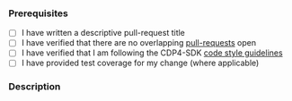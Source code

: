 ### Prerequisites

- [ ] I have written a descriptive pull-request title
- [ ] I have verified that there are no overlapping [pull-requests](https://github.com/RHEAGROUP/DEHP-ECOSIMPRO/pulls) open
- [ ] I have verified that I am following the CDP4-SDK [code style guidelines](https://raw.githubusercontent.com/RHEAGROUP/DEHP-ECOSIMPRO/master/.github/CONTRIBUTING.md)
- [ ] I have provided test coverage for my change (where applicable)

### Description
<!-- A description of the changes proposed in the pull-request -->

<!-- Thanks for contributing to CDP4-SDK! -->